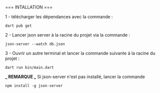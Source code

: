 === INTALLATION ===

1 - télécharger les dépendances avec la commande :

```
dart pub get

```

2 - Lancer json server à la racine du projet via la commande :

```
json-server --watch db.json

```

3 - Ouvrir un autre terminal et lancer la commande suivante à la racine du projet :

```
dart run bin/main.dart

```

**_ REMARQUE _**
Si json-server n'est pas installé, lancer la commande

```
npm install -g json-server

```
